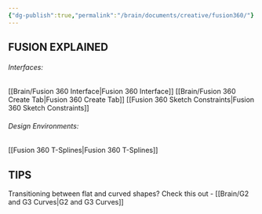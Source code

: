 ```yaml
---
{"dg-publish":true,"permalink":"/brain/documents/creative/fusion360/"}
---
```


## **FUSION EXPLAINED**
###### Interfaces:
[[Brain/Fusion 360 Interface\|Fusion 360 Interface]]
[[Brain/Fusion 360 Create Tab\|Fusion 360 Create Tab]]
[[Fusion 360 Sketch Constraints\|Fusion 360 Sketch Constraints]]
###### Design Environments:
[[Fusion 360 T-Splines\|Fusion 360 T-Splines]]


## TIPS
Transitioning between flat and curved shapes? Check this out - [[Brain/G2 and G3 Curves\|G2 and G3 Curves]]